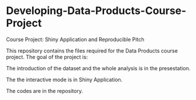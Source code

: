 # Developing-Data-Products-Course-Project
Course Project: Shiny Application and Reproducible Pitch

This repository contains the files required for the Data Products course project. The goal of the project is:

The introduction of the dataset and the whole analysis is in the presestation.

The the interactive mode is in Shiny Application.

The codes are in the repository.
